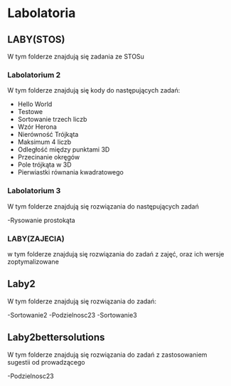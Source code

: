 # Labolatoria

## LABY(STOS)

W tym folderze znajdują się zadania ze STOSu

### Labolatorium 2

W tym folderze znajdują się kody do następujących zadań:

- Hello World
- Testowe
- Sortowanie trzech liczb
- Wzór Herona
- Nierówność Trójkąta
- Maksimum 4 liczb
- Odległość między punktami 3D
- Przecinanie okręgów
- Pole trójkąta w 3D
- Pierwiastki równania kwadratowego

### Labolatorium 3

W tym folderze znajdują się rozwiązania do następujących zadań

-Rysowanie prostokąta

### LABY(ZAJECIA)
w tym folderze znajdują się rozwiązania do zadań z zajęć, oraz ich wersje zoptymalizowane 

## Laby2

W tym folderze znajdują się rozwiązania do zadań:

-Sortowanie2
-Podzielnosc23
-Sortowanie3 

## Laby2bettersolutions

W tym folderze znajdują się rozwiązania do zadań z zastosowaniem sugestii od prowadzącego

-Podzielnosc23

